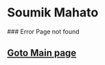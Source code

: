 <p align="center">
<h1>Soumik Mahato</h1>
 </p>
### Error Page not found

## [Goto Main page](soumikmahato)
